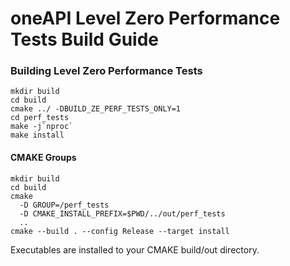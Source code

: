# oneAPI Level Zero Performance Tests Build Guide

### Building Level Zero Performance Tests

```
mkdir build
cd build
cmake ../ -DBUILD_ZE_PERF_TESTS_ONLY=1
cd perf_tests
make -j`nproc`
make install
```

#### CMAKE Groups

```
mkdir build
cd build
cmake
  -D GROUP=/perf_tests
  -D CMAKE_INSTALL_PREFIX=$PWD/../out/perf_tests
  ..
cmake --build . --config Release --target install
```

Executables are installed to your CMAKE build/out directory.
